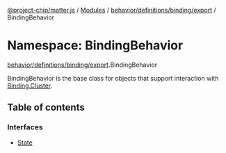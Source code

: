 [@project-chip/matter.js](../README.md) / [Modules](../modules.md) / [behavior/definitions/binding/export](behavior_definitions_binding_export.md) / BindingBehavior

# Namespace: BindingBehavior

[behavior/definitions/binding/export](behavior_definitions_binding_export.md).BindingBehavior

BindingBehavior is the base class for objects that support interaction with [Binding.Cluster](cluster_export.Binding.md#cluster).

## Table of contents

### Interfaces

- [State](../interfaces/behavior_definitions_binding_export.BindingBehavior.State.md)
